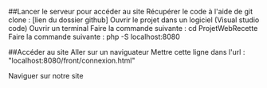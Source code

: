 ##Lancer le serveur pour accéder au site
Récupérer le code à l'aide de git clone : [lien du dossier github]
Ouvrir le projet dans un logiciel (Visual studio code)
Ouvrir un terminal
Faire la commande suivante : cd ProjetWebRecette
Faire la commande suivante : php -S localhost:8080

##Accéder au site
Aller sur un naviguateur
Mettre cette ligne dans l'url : "localhost:8080/front/connexion.html"

Naviguer sur notre site
